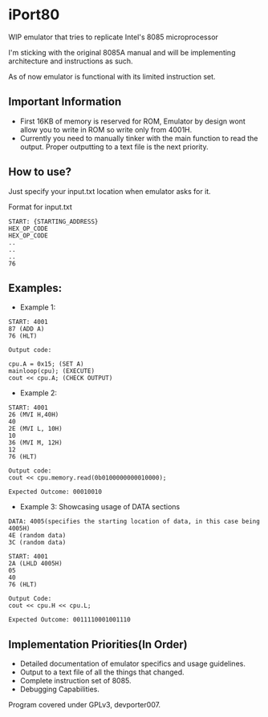 # iPort80
WIP emulator that tries to replicate Intel's 8085 microprocessor

I'm sticking with the original 8085A manual and will be implementing architecture and instructions as such.

As of now emulator is functional with its limited instruction set. 

## Important Information
* First 16KB of memory is reserved for ROM, Emulator by design wont allow you to write in ROM so write only from 4001H.
* Currently you need to manually tinker with the main function to read the output. Proper outputting to a text file is the next priority.
## How to use?
Just specify your input.txt location when emulator asks for it.

Format for input.txt


```
START: {STARTING_ADDRESS}
HEX_OP_CODE
HEX_OP_CODE
..
..
..
76
```

## Examples:
* Example 1:
```
START: 4001
87 (ADD A)
76 (HLT)

```
    Output code:

    cpu.A = 0x15; (SET A)
    mainloop(cpu); (EXECUTE)
    cout << cpu.A; (CHECK OUTPUT)
* Example 2:
```angular2html
START: 4001
26 (MVI H,40H)
40
2E (MVI L, 10H)
10
36 (MVI M, 12H)
12
76 (HLT)
```
```
Output code:
cout << cpu.memory.read(0b0100000000010000);

Expected Outcome: 00010010
```

* Example 3: Showcasing usage of DATA sections
```angular2html
DATA: 4005(specifies the starting location of data, in this case being 4005H)
4E (random data)
3C (random data)

START: 4001
2A (LHLD 4005H)
05
40
76 (HLT)
```
```angular2html
Output Code:
cout << cpu.H << cpu.L;

Expected Outcome: 0011110001001110
```
## Implementation Priorities(In Order)
* Detailed documentation of emulator specifics and usage guidelines.
* Output to a text file of all the things that changed.
* Complete instruction set of 8085.
* Debugging Capabilities.

Program covered under GPLv3, devporter007.